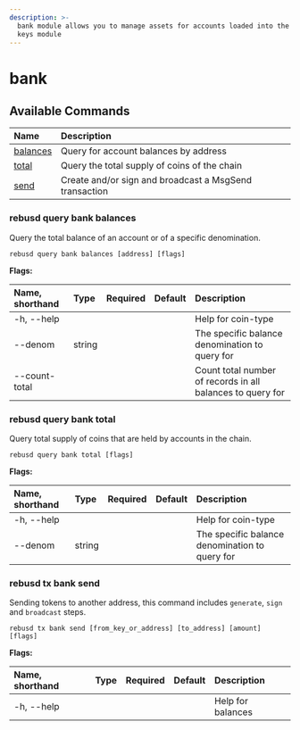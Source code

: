 ```yaml
---
description: >-
  bank module allows you to manage assets for accounts loaded into the local
  keys module
---
```


# bank

## Available Commands

| Name | Description |
| :--- | :--- |
| [balances](bank.md#iris-query-bank-balances) | Query for account balances by address |
| [total](bank.md#rebusd-query-bank-total) | Query the total supply of coins of the chain |
| [send](bank.md#rebusd-tx-bank-send) | Create and/or sign and broadcast a MsgSend transaction |

### rebusd query bank balances <a id="iris-query-bank-balances"></a>

Query the total balance of an account or of a specific denomination.

```text
rebusd query bank balances [address] [flags]
```

**Flags:**

| Name, shorthand | Type | Required | Default | Description |
| :--- | :--- | :--- | :--- | :--- |
| -h, --help |  |  |  | Help for coin-type |
| --denom | string |  |  | The specific balance denomination to query for |
| --count-total |  |  |  | Count total number of records in all balances to query for |

### rebusd query bank total

Query total supply of coins that are held by accounts in the chain.

```text
rebusd query bank total [flags]
```

**Flags:**

| Name, shorthand | Type | Required | Default | Description |
| :--- | :--- | :--- | :--- | :--- |
| -h, --help |  |  |  | Help for coin-type |
| --denom | string |  |  | The specific balance denomination to query for |

### rebusd tx bank send

Sending tokens to another address, this command includes `generate`, `sign` and `broadcast` steps.

```text
rebusd tx bank send [from_key_or_address] [to_address] [amount] [flags]
```

**Flags:**

| Name, shorthand | Type | Required | Default | Description |
| :--- | :--- | :--- | :--- | :--- |
| -h, --help |  |  |  | Help for balances |

